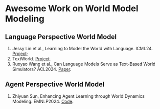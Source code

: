 # Awesome Work on World Model Modeling

## Language Perspective World Model

1. Jessy Lin et al., Learning to Model the World with Language. ICML24. [Project](https://dynalang.github.io/);
2. TextWorld. [Project](https://www.microsoft.com/en-us/research/project/textworld/).
3. Ruoyao Wang et al., Can Language Models Serve as Text-Based World Simulators? ACL2024. [Paper](https://aclanthology.org/2024.acl-short.1.pdf).


## Agent Perspective World Model

1. Zhiyuan Sun, Enhancing Agent Learning through World Dynamics Modeling. EMNLP2024. [Code](https://github.com/ZhiyuuanS/DiVE).
